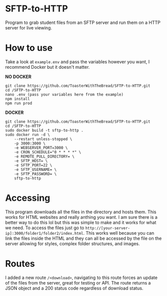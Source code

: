 # SFTP-to-HTTP
Program to grab student files from an SFTP server and run them on a HTTP server for live viewing.

# How to use
Take a look at `example.env` and pass the variables however you want, I recommend Docker but it doesn't matter.

**NO DOCKER**
```
git clone https://github.com/ToasterWithTheBread/SFTP-to-HTTP.git
cd /SFTP-to-HTTP
nano .env (pass your variables here from the example)
npm install
npm run prod
```

**DOCKER**
```
git clone https://github.com/ToasterWithTheBread/SFTP-to-HTTP.git
cd /SFTP-to-HTTP
sudo docker build -t sftp-to-http .
sudo docker run -d \
    --restart unless-stopped \
    -p 3000:3000 \
    -e WEBSERVER_PORT=3000 \
    -e CRON_SCHEDULE="0 * * * *" \
    -e REMOTE_PULL_DIRECTORY= \
    -e SFTP_HOST= \
    -e SFTP_PORT=22 \
    -e SFTP_USERNAME= \
    -e SFTP_PASSWORD= \
    sftp-to-http
```

# Accessing
This program downloads all the files in the directory and hosts them. This works for HTML websites and really anthing you
want. I am sure there is a better way to do this lol but this was simple to make and it works for what we need. To access
the files just go to `http://[your-server-ip]:3000/folder1/folder2/index.html`. This works well because you can link the files inside the HTML and they can all be accessed by the file on the server allowing for styles, complex folder structures, and images.

# Routes
I added a new route `/<download>`, navigating to this route forces an update of the files from the server, great for testing or API. The route returns a JSON object and a 200 status code regardless of download status.